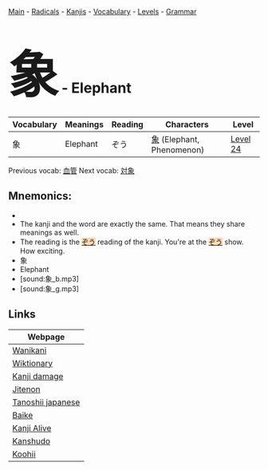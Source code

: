 <style> bigfont {font-size: 100px}</style>
[Main](../README.md) -
[Radicals](../radicals.md) -
[Kanjis](../kanjis.md) -
[Vocabulary](../vocabulary.md) -
[Levels](../levels.md) -
[Grammar](../grammar.md)
# <bigfont> 象</bigfont> - Elephant 

| Vocabulary | Meanings | Reading | Characters | Level |
| --- | --- | --- | --- | --- |
| 象 | Elephant | ぞう |  [象](../kanjis/象.md) (Elephant, Phenomenon) | [Level 24](../levels/wk_level24.md) |

Previous vocab: [血管](血管.md) Next vocab: [対象](対象.md) 

## Mnemonics:

* 
* The kanji and the word are exactly the same. That means they share meanings as well.
* The reading is the <span style="background-color:#fed8b1"> [ぞう](https://jisho.org/search/ぞう)</span> reading of the kanji. You're at the <span style="background-color:#fed8b1"> [ぞう](https://jisho.org/search/ぞう)</span> show. How exciting.
* 象
* Elephant
* [sound:象_b.mp3]
* [sound:象_g.mp3]


## Links 

| Webpage |
| --- |
| [Wanikani          ](https://www.wanikani.com/kanji/象) |
| [Wiktionary        ](https://en.wiktionary.org/wiki/象) |
| [Kanji damage      ](http://www.kanjidamage.com/kanji/search?utf8=✓&q=象) |
| [Jitenon           ](https://jitenon.com/kanji/象) |
| [Tanoshii japanese ](https://www.tanoshiijapanese.com/dictionary/kanji.cfm?k=象) |
| [Baike             ](https://baike.baidu.com/item/象) |
| [Kanji Alive       ](https://app.kanjialive.com/象) |
| [Kanshudo          ](https://www.kanshudo.com/searchmn?q=象) |
| [Koohii            ](https://kanji.koohii.com/study/kanji/象) |
